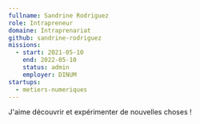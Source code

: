 ```yaml
---
fullname: Sandrine Rodriguez
role: Intrapreneur
domaine: Intraprenariat
github: sandrine-rodriguez
missions:
  - start: 2021-05-10
    end: 2022-05-10
    status: admin
    employer: DINUM
startups:
  - metiers-numeriques
---
```


J'aime découvrir et expérimenter de nouvelles choses !  
